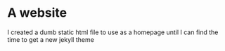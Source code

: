 # A website
I created a dumb static html file to use as a homepage until I can find the time to get a new jekyll theme
